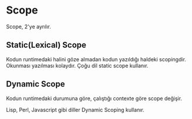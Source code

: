 # Scope

Scope, 2'ye ayrılır.

## Static(Lexical) Scope

Kodun runtimedaki halini göze almadan kodun yazıldığı haldeki scopingdir.
Okunması yazılması kolaydır.
Çoğu dil static scope kullanır.

## Dynamic Scope

Kodun runtimedaki durumuna göre, çalıştığı contexte göre scope değişir.

Lisp, Perl, Javascript gibi diller Dynamic Scoping kullanır.
